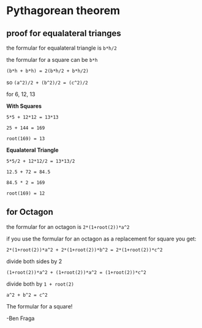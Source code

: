 # Pythagorean theorem
## proof for equalateral trianges
the formular for equalateral triangle is `b*h/2`

the formular for a square can be `b*h`

`(b*h + b*h) = 2(b*h/2 + b*h/2)`

so `(a^2)/2 + (b^2)/2 = (c^2)/2`

for 6, 12, 13

**With Squares**

`5*5 + 12*12 = 13*13`

`25 + 144 = 169`

`root(169) = 13`

**Equalateral Triangle**

`5*5/2 + 12*12/2 = 13*13/2`

`12.5 + 72 = 84.5`

`84.5 * 2 = 169`

`root(169) = 12`
## for Octagon
the formular for an octagon is `2*(1+root(2))*a^2`

if you use the formular for an octagon as a replacement for square you get:

`2*(1+root(2))*a^2 + 2*(1+root(2))*b^2 = 2*(1+root(2))*c^2`

divide both sides by 2

`(1+root(2))*a^2 + (1+root(2))*a^2 = (1+root(2))*c^2`

divide both by `1 + root(2)`

`a^2 + b^2 = c^2`

The formular for a square!

-Ben Fraga
